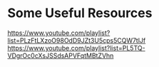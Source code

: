 # Some Useful Resources
https://www.youtube.com/playlist?list=PLzFtLXzoO98OdD9JZt3U5cps5CQW7tlJf
https://www.youtube.com/playlist?list=PL5TQ-VDgrOc0cXsJSSdsAPVFqtMBtZVhn
